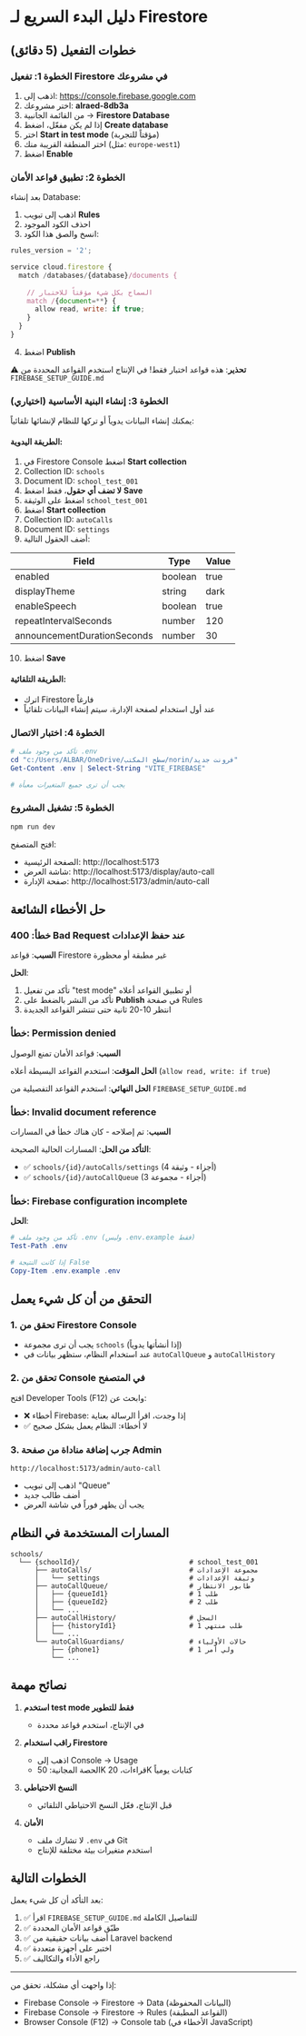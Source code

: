 # دليل البدء السريع لـ Firestore

## خطوات التفعيل (5 دقائق)

### الخطوة 1: تفعيل Firestore في مشروعك
1. اذهب إلى: https://console.firebase.google.com
2. اختر مشروعك: **alraed-8db3a**
3. من القائمة الجانبية → **Firestore Database**
4. إذا لم يكن مفعّل، اضغط **Create database**
5. اختر **Start in test mode** (مؤقتاً للتجربة)
6. اختر المنطقة القريبة منك (مثل: `europe-west1`)
7. اضغط **Enable**

### الخطوة 2: تطبيق قواعد الأمان
بعد إنشاء Database:

1. اذهب إلى تبويب **Rules**
2. احذف الكود الموجود
3. انسخ والصق هذا الكود:

```javascript
rules_version = '2';

service cloud.firestore {
  match /databases/{database}/documents {
    
    // السماح بكل شيء مؤقتاً للاختبار
    match /{document=**} {
      allow read, write: if true;
    }
  }
}
```

4. اضغط **Publish**

⚠️ **تحذير**: هذه قواعد اختبار فقط! في الإنتاج استخدم القواعد المحددة من `FIREBASE_SETUP_GUIDE.md`

### الخطوة 3: إنشاء البنية الأساسية (اختياري)

يمكنك إنشاء البيانات يدوياً أو تركها للنظام لإنشائها تلقائياً:

#### الطريقة اليدوية:
1. في Firestore Console اضغط **Start collection**
2. Collection ID: `schools`
3. Document ID: `school_test_001`
4. **لا تضف أي حقول**، فقط اضغط **Save**
5. اضغط على الوثيقة `school_test_001`
6. اضغط **Start collection**
7. Collection ID: `autoCalls`
8. Document ID: `settings`
9. أضف الحقول التالية:

| Field | Type | Value |
|-------|------|-------|
| enabled | boolean | true |
| displayTheme | string | dark |
| enableSpeech | boolean | true |
| repeatIntervalSeconds | number | 120 |
| announcementDurationSeconds | number | 30 |

10. اضغط **Save**

#### الطريقة التلقائية:
- اترك Firestore فارغاً
- عند أول استخدام لصفحة الإدارة، سيتم إنشاء البيانات تلقائياً

### الخطوة 4: اختبار الاتصال

```powershell
# تأكد من وجود ملف .env
cd "c:/Users/ALBAR/OneDrive/سطح المكتب/norin/فرونت جديد"
Get-Content .env | Select-String "VITE_FIREBASE"

# يجب أن ترى جميع المتغيرات معبأة
```

### الخطوة 5: تشغيل المشروع

```powershell
npm run dev
```

افتح المتصفح:
- الصفحة الرئيسية: http://localhost:5173
- شاشة العرض: http://localhost:5173/display/auto-call
- صفحة الإدارة: http://localhost:5173/admin/auto-call

## حل الأخطاء الشائعة

### خطأ: 400 Bad Request عند حفظ الإعدادات
**السبب**: قواعد Firestore غير مطبقة أو محظورة

**الحل**:
1. تأكد من تفعيل "test mode" أو تطبيق القواعد أعلاه
2. تأكد من النشر بالضغط على **Publish** في صفحة Rules
3. انتظر 10-20 ثانية حتى تنتشر القواعد الجديدة

### خطأ: Permission denied
**السبب**: قواعد الأمان تمنع الوصول

**الحل المؤقت**:
استخدم القواعد البسيطة أعلاه (`allow read, write: if true`)

**الحل النهائي**:
استخدم القواعد التفصيلية من `FIREBASE_SETUP_GUIDE.md`

### خطأ: Invalid document reference
**السبب**: تم إصلاحه - كان هناك خطأ في المسارات

**التأكد من الحل**:
المسارات الحالية الصحيحة:
- ✅ `schools/{id}/autoCalls/settings` (4 أجزاء - وثيقة)
- ✅ `schools/{id}/autoCallQueue` (3 أجزاء - مجموعة)

### خطأ: Firebase configuration incomplete
**الحل**:
```powershell
# تأكد من وجود ملف .env (وليس .env.example فقط)
Test-Path .env

# إذا كانت النتيجة False
Copy-Item .env.example .env
```

## التحقق من أن كل شيء يعمل

### 1. تحقق من Firestore Console
- يجب أن ترى مجموعة `schools` (إذا أنشأتها يدوياً)
- عند استخدام النظام، ستظهر بيانات في `autoCallQueue` و `autoCallHistory`

### 2. تحقق من Console في المتصفح
افتح Developer Tools (F12) وابحث عن:
- ❌ أخطاء Firebase: إذا وجدت، اقرأ الرسالة بعناية
- ✅ لا أخطاء: النظام يعمل بشكل صحيح

### 3. جرب إضافة مناداة من صفحة Admin
```
http://localhost:5173/admin/auto-call
```
- اذهب إلى تبويب "Queue"
- أضف طالب جديد
- يجب أن يظهر فوراً في شاشة العرض

## المسارات المستخدمة في النظام

```
schools/
  └── {schoolId}/                           # school_test_001
      ├── autoCalls/                        # مجموعة الإعدادات
      │   └── settings                      # وثيقة الإعدادات
      ├── autoCallQueue/                    # طابور الانتظار
      │   ├── {queueId1}                    # طلب 1
      │   ├── {queueId2}                    # طلب 2
      │   └── ...
      ├── autoCallHistory/                  # السجل
      │   ├── {historyId1}                  # طلب منتهي 1
      │   └── ...
      └── autoCallGuardians/                # حالات الأولياء
          ├── {phone1}                      # ولي أمر 1
          └── ...
```

## نصائح مهمة

1. **استخدم test mode فقط للتطوير**
   - في الإنتاج، استخدم قواعد محددة

2. **راقب استخدام Firestore**
   - اذهب إلى Console → Usage
   - الحصة المجانية: 50K قراءات، 20K كتابات يومياً

3. **النسخ الاحتياطي**
   - قبل الإنتاج، فعّل النسخ الاحتياطي التلقائي

4. **الأمان**
   - لا تشارك ملف `.env` في Git
   - استخدم متغيرات بيئة مختلفة للإنتاج

## الخطوات التالية

بعد التأكد أن كل شيء يعمل:

1. ✅ اقرأ `FIREBASE_SETUP_GUIDE.md` للتفاصيل الكاملة
2. ✅ طبّق قواعد الأمان المحددة
3. ✅ أضف بيانات حقيقية من Laravel backend
4. ✅ اختبر على أجهزة متعددة
5. ✅ راجع الأداء والتكاليف

---

إذا واجهت أي مشكلة، تحقق من:
- Firebase Console → Firestore → Data (البيانات المحفوظة)
- Firebase Console → Firestore → Rules (القواعد المطبقة)
- Browser Console (F12) → Console tab (الأخطاء في JavaScript)

